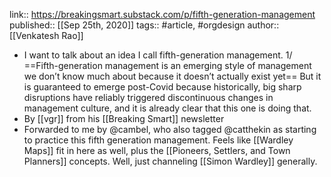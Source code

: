 ---
---

link:: https://breakingsmart.substack.com/p/fifth-generation-management
published:: [[Sep 25th, 2020]]
tags:: #article, #orgdesign
author:: [[Venkatesh Rao]]

- I want to talk about an idea I call fifth-generation management. 1/ ==Fifth-generation management is an emerging style of management we don’t know much about because it doesn’t actually exist yet== But it is guaranteed to emerge post-Covid because historically, big sharp disruptions have reliably triggered discontinuous changes in management culture, and it is already clear that this one is doing that.
- By [[vgr]] from his [[Breaking Smart]] newsletter
- Forwarded to me by @cambel, who also tagged @catthekin as starting to practice this fifth generation management. Feels like [[Wardley Maps]] fit in here as well, plus the [[Pioneers, Settlers, and Town Planners]] concepts. Well, just channeling [[Simon Wardley]] generally.